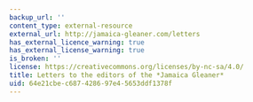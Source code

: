 ```yaml
---
backup_url: ''
content_type: external-resource
external_url: http://jamaica-gleaner.com/letters
has_external_licence_warning: true
has_external_license_warning: true
is_broken: ''
license: https://creativecommons.org/licenses/by-nc-sa/4.0/
title: Letters to the editors of the *Jamaica Gleaner*
uid: 64e21cbe-c687-4286-97e4-5653ddf1378f
---
```

